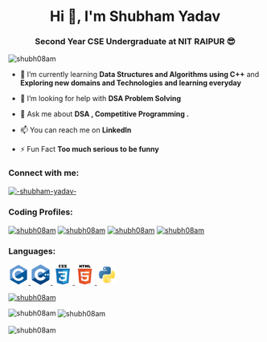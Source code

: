 <h1 align="center">Hi 👋, I'm Shubham Yadav</h1>
<h3 align="center">Second Year CSE Undergraduate at NIT RAIPUR 😎</h3>

<p align="left"> <img src="https://komarev.com/ghpvc/?username=shubh08am&label=Visitors%20Count&color=0e75b6&style=flat" alt="shubh08am" /> </p>



- 🌱 I’m currently learning **Data Structures and Algorithms using C++** and **Exploring new domains and Technologies and learning everyday**

- 🤝 I’m looking for help with **DSA Problem Solving**

- 💬 Ask me about **DSA , Competitive Programming .**

- 📫 You can reach me on **LinkedIn** 

- ⚡ Fun Fact **Too much serious to be funny**

<h3 align="left">Connect with me:</h3>
<p align="left">
<a href="https://linkedin.com/in/-shubham-yadav-" target="blank"><img align="center" src="https://raw.githubusercontent.com/rahuldkjain/github-profile-readme-generator/master/src/images/icons/Social/linked-in-alt.svg" alt="-shubham-yadav-" height="30" width="40" /></a>
 <h3 align="left">Coding Profiles:</h3>
<p align="left">  
<a href="https://www.codechef.com/users/imshubham_08" target="blank"><img align="center" src="https://cdn.jsdelivr.net/npm/simple-icons@3.1.0/icons/codechef.svg" alt="shubh08am" height="30" width="40" /></a>
<a href="https://codeforces.com/profile/Shubh08am" target="blank"><img align="center" src="https://cdn.jsdelivr.net/npm/simple-icons@3.1.0/icons/codeforces.svg" alt="shubh08am" height="30" width="40" /></a>
<a href="https://www.hackerrank.com/shubh08am" target="blank"><img align="center" src="https://raw.githubusercontent.com/rahuldkjain/github-profile-readme-generator/master/src/images/icons/Social/hackerrank.svg" alt="shubh08am" height="30" width="40" /></a>
<a href="https://www.leetcode.com/shubh08am" target="blank"><img align="center" src="https://raw.githubusercontent.com/rahuldkjain/github-profile-readme-generator/master/src/images/icons/Social/leet-code.svg" alt="shubh08am" height="30" width="40" /></a>
</p>

<h3 align="left">Languages:</h3>
<p align="left"> <a href="https://www.cprogramming.com/" target="_blank" rel="noreferrer"> <img src="https://raw.githubusercontent.com/devicons/devicon/master/icons/c/c-original.svg" alt="c" width="40" height="40"/> </a> <a href="https://www.w3schools.com/cpp/" target="_blank" rel="noreferrer"> <img src="https://raw.githubusercontent.com/devicons/devicon/master/icons/cplusplus/cplusplus-original.svg" alt="cplusplus" width="40" height="40"/> </a> <a href="https://www.w3schools.com/css/" target="_blank" rel="noreferrer"> <img src="https://raw.githubusercontent.com/devicons/devicon/master/icons/css3/css3-original-wordmark.svg" alt="css3" width="40" height="40"/> </a> <a href="https://www.w3.org/html/" target="_blank" rel="noreferrer"> <img src="https://raw.githubusercontent.com/devicons/devicon/master/icons/html5/html5-original-wordmark.svg" alt="html5" width="40" height="40"/> </a> <a href="https://www.python.org" target="_blank" rel="noreferrer"> <img src="https://raw.githubusercontent.com/devicons/devicon/master/icons/python/python-original.svg" alt="python" width="40" height="40"/> </a> </p>

<p align="left"> <a href="https://github.com/ryo-ma/github-profile-trophy"><img src="https://github-profile-trophy.vercel.app/?username=shubh08am" alt="shubh08am" /></a> </p>

<p><img align="left" src="https://github-readme-stats.vercel.app/api/top-langs?username=shubh08am&show_icons=true&locale=en&layout=compact" alt="shubh08am" /></p>

<p>&nbsp;<img align="center" src="https://github-readme-stats.vercel.app/api?username=shubh08am&show_icons=true&locale=en" alt="shubh08am" /></p>

<p><img align="center" src="https://github-readme-streak-stats.herokuapp.com/?user=shubh08am&" alt="shubh08am" /></p>


<!---
Shubh08am/Shubh08am is a ✨ special ✨ repository because its `README.md` (this file) appears on your GitHub profile.
You can click the Preview link to take a look at your changes.
--->
